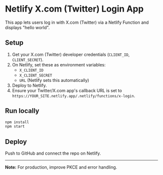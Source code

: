 # Netlify X.com (Twitter) Login App

This app lets users log in with X.com (Twitter) via a Netlify Function and displays "hello world".

## Setup

1. Get your X.com (Twitter) developer credentials (`CLIENT_ID`, `CLIENT_SECRET`).
2. On Netlify, set these as environment variables:
   - `X_CLIENT_ID`
   - `X_CLIENT_SECRET`
   - `URL` (Netlify sets this automatically)
3. Deploy to Netlify.
4. Ensure your Twitter/X.com app's callback URL is set to `https://YOUR_SITE.netlify.app/.netlify/functions/x-login`.

## Run locally

```bash
npm install
npm start
```

## Deploy

Push to GitHub and connect the repo on Netlify.

---

**Note:** For production, improve PKCE and error handling.
